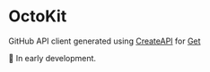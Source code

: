 # OctoKit

GitHub API client generated using [CreateAPI](https://github.com/kean/CreateAPI) for [Get](https://github.com/kean/Get)

🚧 In early development.
